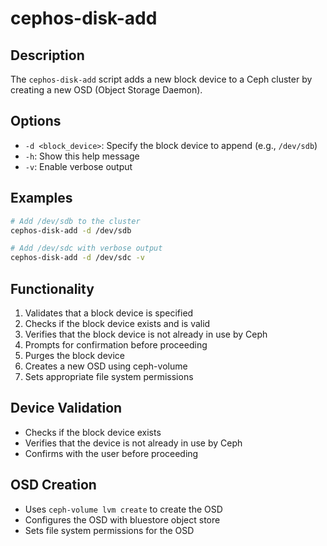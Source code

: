 # cephos-disk-add

## Description
The `cephos-disk-add` script adds a new block device to a Ceph cluster by creating a new OSD (Object Storage Daemon).

## Options
- `-d <block_device>`: Specify the block device to append (e.g., `/dev/sdb`)
- `-h`: Show this help message
- `-v`: Enable verbose output

## Examples
```bash
# Add /dev/sdb to the cluster
cephos-disk-add -d /dev/sdb

# Add /dev/sdc with verbose output
cephos-disk-add -d /dev/sdc -v
```

## Functionality
1. Validates that a block device is specified
1. Checks if the block device exists and is valid
1. Verifies that the block device is not already in use by Ceph
1. Prompts for confirmation before proceeding
1. Purges the block device
1. Creates a new OSD using ceph-volume
1. Sets appropriate file system permissions

## Device Validation
- Checks if the block device exists
- Verifies that the device is not already in use by Ceph
- Confirms with the user before proceeding

## OSD Creation
- Uses `ceph-volume lvm create` to create the OSD
- Configures the OSD with bluestore object store
- Sets file system permissions for the OSD
